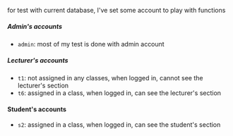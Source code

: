 for test with current database, I've set some account to play with functions

##### Admin's accounts
- `admin`: most of my test is done with admin account

##### Lecturer's accounts
- `t1`: not assigned in any classes, when logged in, cannot see the lecturer's section
- `t6`: assigned in a class, when logged in, can see the lecturer's section

#### Student's accounts
- `s2`: assigned in a class, when logged in, can see the student's section
